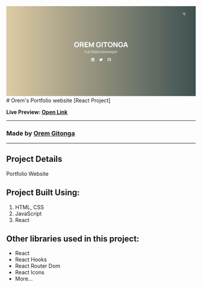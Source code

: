 <div>
  <img src="./ReadMeImages/homepage.jpg" alt="Orem's Portfolio Website Homepage"/>
</div>
# Orem's Portfolio website [React Project]

**Live Preview: [Open Link][preview]**


---

### Made by [Orem Gitonga](https://www.twitter.com/mg_orem/)

---

## Project Details
Portfolio Website

## Project Built Using:

1. HTML, CSS
2. JavaScript
3. React

## Other libraries used in this project:

- React
- React Hooks
- React Router Dom
- React Icons
- More...

[preview]: https://orems-portfolio.netlify.app/
